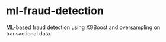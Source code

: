 # ml-fraud-detection
ML-based fraud detection using XGBoost and oversampling on transactional data.
